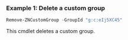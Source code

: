 ### Example 1: Delete a custom group
```powershell
Remove-ZNCustomGroup -GroupId "g:c:eIj5XC45"

```

This cmdlet deletes a custom group.
